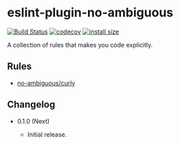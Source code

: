 eslint-plugin-no-ambiguous
==========================

[![Build Status](https://travis-ci.com/eight04/eslint-plugin-no-ambiguous.svg?branch=master)](https://travis-ci.com/eight04/eslint-plugin-no-ambiguous)
[![codecov](https://codecov.io/gh/eight04/eslint-plugin-no-ambiguous/branch/master/graph/badge.svg)](https://codecov.io/gh/eight04/eslint-plugin-no-ambiguous)
[![install size](https://packagephobia.now.sh/badge?p=eslint-plugin-no-ambiguous)](https://packagephobia.now.sh/result?p=eslint-plugin-no-ambiguous)

A collection of rules that makes you code explicitly.

Rules
------

* [no-ambiguous/curly](docs/rules/curly.md)

Changelog
---------

* 0.1.0 (Next)

  - Initial release.
